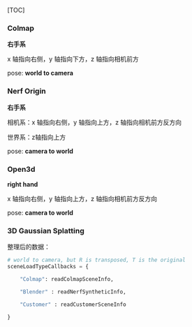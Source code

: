 [TOC]

### Colmap

 **右手系** 

x 轴指向右侧，y 轴指向下方，z 轴指向相机前方

pose: **world to camera**

### Nerf Origin

**右手系**

相机系：x 轴指向右侧，y 轴指向上方，z 轴指向相机前方反方向

世界系：z轴指向上方

pose: **camera to world**

### Open3d

**right hand**

x 轴指向右侧，y 轴指向上方，z 轴指向相机前方反方向

pose: **camera to world**

### 3D Gaussian Splatting

整理后的数据：

```python
# world to camera, but R is transposed, T is the original
sceneLoadTypeCallbacks = {

    "Colmap": readColmapSceneInfo,

    "Blender" : readNerfSyntheticInfo, 

    "Customer" : readCustomerSceneInfo

}
```

